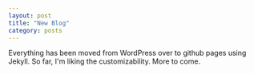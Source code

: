 ```yaml
---
layout: post
title: "New Blog"
category: posts
---
```


Everything has been moved from WordPress over to github pages using Jekyll. So far, I'm liking the customizability. More to come.
